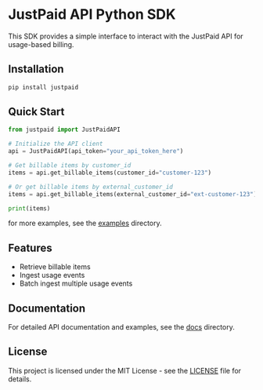 # JustPaid API Python SDK

This SDK provides a simple interface to interact with the JustPaid API for usage-based billing.

## Installation

```bash
pip install justpaid
```

## Quick Start

```python
from justpaid import JustPaidAPI

# Initialize the API client
api = JustPaidAPI(api_token="your_api_token_here")

# Get billable items by customer_id
items = api.get_billable_items(customer_id="customer-123")

# Or get billable items by external_customer_id
items = api.get_billable_items(external_customer_id="ext-customer-123")

print(items)
```

for more examples, see the [examples](examples/) directory.

## Features

- Retrieve billable items
- Ingest usage events
- Batch ingest multiple usage events


## Documentation

For detailed API documentation and examples, see the [docs](https://docs.justpaid.io/api-reference/) directory.

## License

This project is licensed under the MIT License - see the [LICENSE](LICENSE) file for details.
